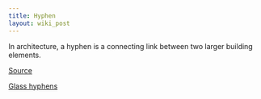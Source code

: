 ```yaml
---
title: Hyphen
layout: wiki_post
---
```


In architecture, a hyphen is a connecting link between two larger building elements.

[Source](https://en.wikipedia.org/wiki/Hyphen_(architecture))

[Glass hyphens](https://twitter.com/_p_antonio/status/1298407036330237952)
